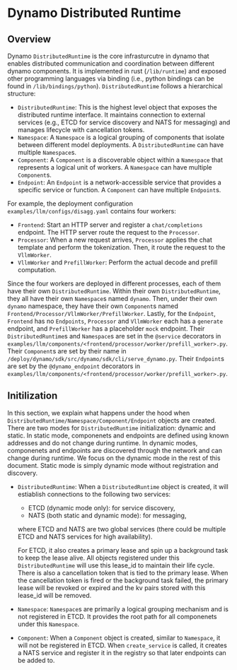 # Dynamo Distributed Runtime

## Overview

Dynamo `DistributedRuntime` is the core infrasturcutre in dynamo that enables distributed communication and coordination between different dynamo components. It is implemented in rust (`/lib/runtime`) and exposed other programming languages via binding (i.e., python bindings can be found in `/lib/bindings/python`). `DistributedRuntime` follows a hierarchical structure:

- `DistributedRuntime`: This is the highest level object that exposes the distributed runtime interface. It maintains connection to external services (e.g., ETCD for service discovery and NATS for messaging) and manages lifecycle with cancellation tokens. 
- `Namespace`: A `Namespace` is a logical grouping of components that isolate between different model deployments. A `DistributedRuntime` can have multiple `Namespace`s.
- `Component`: A `Component` is a discoverable object within a `Namespace` that represents a logical unit of workers. A `Namespace` can have multiple `Component`s.
- `Endpoint`: An `Endpoint` is a network-accessible service that provides a specific service or function. A `Component` can have multiple `Endpoint`s.

For example, the deployment configuration `examples/llm/configs/disagg.yaml` contains four workers:

- `Frontend`: Start an HTTP server and register a `chat/completions` endpoint. The HTTP server route the request to the `Processor`.
- `Processor`: When a new request arrives, `Processor` applies the chat template and perform the tokenization. Then, it route the request to the `VllmWorker`.
- `VllmWorker` and `PrefillWorker`: Perform the actual decode and prefill computation.

Since the four workers are deployed in different processes, each of them have their own `DistributedRuntime`. Within their own `DistributedRuntime`, they all have their own `Namespace`s named `dynamo`. Then, under their own `dynamo` namespace, they have their own `Component`s named `Frontend/Processor/VllmWorker/PrefillWorker`. Lastly, for the `Endpoint`, `Frontend` has no `Endpoints`, `Processor` and `VllmWorker` each has a `generate` endpoint, and `PrefillWorker` has a placeholder `mock` endpoint. Their `DistributedRuntime`s and `Namespace`s are set in the `@service` decorators in `examples/llm/components/<frontend/processor/worker/prefill_worker>.py`. Their `Component`s are set by their name in `/deploy/dynamo/sdk/src/dynamo/sdk/cli/serve_dynamo.py`. Their `Endpoint`s are set by the `@dynamo_endpoint` decorators in `examples/llm/components/<frontend/processor/worker/prefill_worker>.py`.

## Initilization

In this section, we explain what happens under the hood when `DistributedRuntime/Namespace/Component/Endpoint` objects are created. There are two modes for `DistributedRuntime` initialization: dynamic and static. In static mode, componenets and endpoints are defined using known addresses and do not change during runtime. In dynamic modes, componenets and endpoints are discovered through the network and can change during runtime. We focus on the dynamic mode in the rest of this document. Static mode is simply dynamic mode without registration and discovery.

- `DistributedRuntime`: When a `DistributedRuntime` object is created, it will estiablish connections to the following two services:
    - ETCD (dynamic mode only): for service discovery,
    - NATS (both static and dynamic mode): for messaging,
  
  where ETCD and NATS are two global services (there could be multiple ETCD and NATS services for high availability).

  For ETCD, it also creates a primary lease and spin up a background task to keep the lease alive. All objects registered under this `DistributedRuntime` will use this lease_id to maintain their life cycle. There is also a cancellation token that is tied to the primary lease. When the cancellation token is fired or the background task failed, the primary lease will be revoked or expired and the kv pairs stored with this lease_id will be removed.
- `Namespace`: `Namespace`s are primarily a logical grouping mechanism and is not registered in ETCD. It provides the root path for all componenets under this `Namespace`.
- `Component`: When a `Component` object is created, similar to `Namespace`, it will not be registered in ETCD. When `create_service` is called, it creates a NATS service and register it in the registry so that later endpoints can be added to. 





